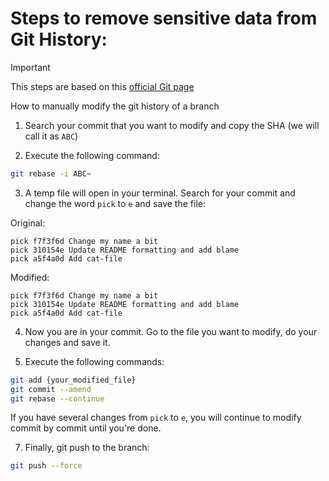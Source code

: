 # Steps to remove sensitive data from Git History:

> [!IMPORTANT]
> This steps are based on this [official Git page](https://git-scm.com/book/en/v2/Git-Tools-Rewriting-History)

How to manually modify the git history of a branch

1. Search your commit that you want to modify and copy the SHA (we will call it as `ABC`)

2. Execute the following command:

```bash
git rebase -i ABC~
```

3. A temp file will open in your terminal. Search for your commit and change the word `pick` to `e` and save the file:

Original:

```
pick f7f3f6d Change my name a bit
pick 310154e Update README formatting and add blame
pick a5f4a0d Add cat-file
```

Modified:

```
pick f7f3f6d Change my name a bit
pick 310154e Update README formatting and add blame
pick a5f4a0d Add cat-file
```

4. Now you are in your commit. Go to the file you want to modify, do your changes and save it.

5. Execute the following commands:

```bash
git add {your_modified_file}
git commit --amend
git rebase --continue
```

If you have several changes from `pick` to `e`, you will continue to modify commit by commit until you're done.

7. Finally, git push to the branch:

```bash
git push --force
```

